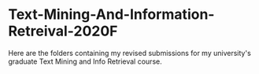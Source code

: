 # Text-Mining-And-Information-Retreival-2020F
Here are the folders containing my revised submissions for my university's graduate Text Mining and Info Retrieval course.
